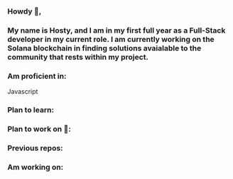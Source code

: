 ### Howdy 🤠, 
### My name is Hosty, and I am in my first full year as a Full-Stack developer in my current role. I am currently working on the Solana blockchain in finding solutions avaialable to the community that rests within my project. 

### Am proficient in: 
Javascript

### Plan to learn:

### Plan to work on 📕: 
     
### Previous repos:

### Am working on: 
